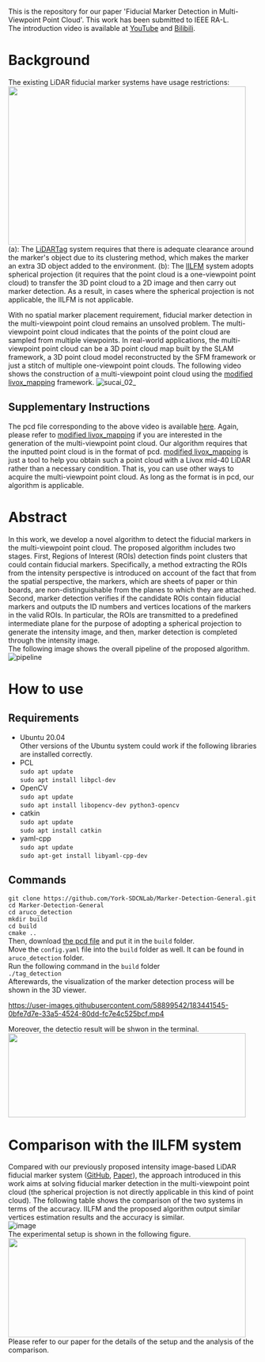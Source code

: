This is the repository for our paper 'Fiducial Marker Detection in Multi-Viewpoint Point Cloud'. This work has been submitted to IEEE RA-L. <br>
The introduction video is available at [YouTube](https://www.youtube.com/watch?v=K3Mgo319mas) and [Bilibili](https://www.bilibili.com/video/BV1TN4y157JG?spm_id_from=333.999.0.0&vd_source=6ecb163024bda9a121cdd47cd37f162b).
# Background

The existing LiDAR fiducial marker systems have usage restrictions: <br>
<img width="480" height="320" src="https://user-images.githubusercontent.com/58899542/175344791-ad9a54b5-a8f1-4cd1-9a95-dfbe96c55f07.png"/> <br>
(a): The [LiDARTag](https://github.com/UMich-BipedLab/LiDARTag) system requires that there is adequate clearance around the marker's object due to its clustering method, which makes the marker an extra 3D object added to the environment. (b): The [IILFM](https://github.com/York-SDCNLab/IILFM) system adopts spherical projection (it requires that the point cloud is a one-viewpoint point cloud) to transfer the 3D point cloud to a 2D image and then carry out marker detection. As a result, in cases where the spherical projection is not applicable, the IILFM is not applicable.




With no spatial marker placement requirement, fiducial marker detection in the multi-viewpoint point cloud remains an unsolved problem. The multi-viewpoint point cloud 
indicates that the points of the point cloud are sampled from multiple viewpoints. In real-world applications, the multi-viewpoint point cloud can be a 3D point cloud map built by the SLAM framework, a 3D point cloud model reconstructed by the SFM framework or just a stitch of multiple one-viewpoint point clouds. The following video shows the construction of a multi-viewpoint point cloud using the [modified livox_mapping](https://github.com/York-SDCNLab/Modified_livox_mapping) framework.
![sucai_02_](https://user-images.githubusercontent.com/58899542/174899500-b25e7412-fe16-42eb-b0ec-b994bd12066f.gif)
## Supplementary Instructions
The pcd file corresponding to the above video is available [here](https://drive.google.com/file/d/1Ky2VkhjBpM8Guu6jKD_OapUoRiTiqcfk/view?usp=sharing). Again, please refer to [modified livox_mapping](https://github.com/York-SDCNLab/Modified_livox_mapping) if you are interested in the generation of the multi-viewpoint point cloud. Our algorithm requires that the inputted point cloud is in the format of pcd. [modified livox_mapping](https://github.com/York-SDCNLab/Modified_livox_mapping) is just a tool to help you obtain such a point cloud with a Livox mid-40 LiDAR rather than a necessary condition. That is, you can use other ways to acquire the multi-viewpoint point cloud. As long as the format is in pcd, our algorithm is applicable.
# Abstract
In this work,  we develop a novel algorithm to detect the fiducial markers in the multi-viewpoint point cloud. The proposed algorithm includes two stages. First, Regions of Interest (ROIs) detection finds point clusters that could contain fiducial markers. Specifically, a method extracting the ROIs from the intensity perspective is introduced on account of the fact that from the spatial perspective, the markers, which are sheets of paper or thin boards, are non-distinguishable from the planes to which they are attached. Second, marker detection verifies if the candidate ROIs contain fiducial markers and outputs the ID numbers and vertices locations of the markers in the valid ROIs. In particular, the ROIs are transmitted to a predefined intermediate plane for the purpose of adopting a spherical projection to generate the intensity image, and then, marker detection is completed through the intensity image.<br>
The following image shows the overall pipeline of the proposed algorithm.
![pipeline](https://user-images.githubusercontent.com/58899542/183443196-473c77fe-8800-4b97-902b-f6f97c85fc07.png)


# How to use
## Requirements
* Ubuntu 20.04 <br>
Other versions of the Ubuntu system could work if the following libraries are installed correctly.<br>
* PCL <br>
``sudo apt update``<br>
``sudo apt install libpcl-dev``<br>
* OpenCV <br>
``sudo apt update``<br>
``sudo apt install libopencv-dev python3-opencv``<br>
* catkin<br>
``sudo apt update``<br>
``sudo apt install catkin``<br>
* yaml-cpp <br>
``sudo apt update``<br>
``sudo apt-get install libyaml-cpp-dev``<br>

## Commands
```git clone https://github.com/York-SDCNLab/Marker-Detection-General.git```<br>
```cd Marker-Detection-General```<br>
```cd aruco_detection```<br>
```mkdir build```<br>
```cd build```<br>
```cmake ..```<br>
Then, download [the pcd file](https://drive.google.com/file/d/1Ky2VkhjBpM8Guu6jKD_OapUoRiTiqcfk/view?usp=sharing) and put it in the ```build``` folder. <br>
Move the ```config.yaml``` file into the ```build``` folder as well. It can be found in ```aruco_detection``` folder.<br>
Run the following command in the ```build``` folder<br>
```./tag_detection```<br>
Afterewards, the visualization of the marker detection process will be shown in the 3D viewer.<br>


https://user-images.githubusercontent.com/58899542/183441545-0bfe7d7e-33a5-4524-80dd-fc7e4c525bcf.mp4


Moreover, the detectio result will be shwon in the terminal.<br>
<img width="480" height="170" src="https://user-images.githubusercontent.com/58899542/183432557-e8b02010-3de9-4779-ab85-ebc908c7f388.png"/> <br>
# Comparison with the IILFM system
Compared with our previously proposed intensity image-based LiDAR fiducial marker system ([GitHub](https://github.com/York-SDCNLab/IILFM), [Paper](https://ieeexplore.ieee.org/document/9774900)), the approach introduced in this work aims at solving fiducial marker detection in the multi-viewpoint point cloud (the spherical projection is not directly applicable in this kind of point cloud). The following table shows the comparison of the two systems in terms of the accuracy.  IILFM and the proposed algorithm output similar vertices estimation results and the accuracy is similar. <br>
![image](https://user-images.githubusercontent.com/58899542/183443852-db987b38-0a52-4842-a975-327ada1180d3.png) <br>
The experimental setup is shown in the following figure.<br>
<img width="480" height="200" src="https://user-images.githubusercontent.com/58899542/183447235-86c7a9e5-916e-483a-a81f-ddf44b4070e4.png"/> <br>
Please refer to our paper for the details of the setup and the analysis of the comparison.






